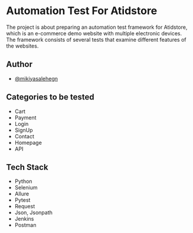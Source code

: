 
# Automation Test For Atidstore
The project is about preparing an automation test framework for Atidstore, which is an e-commerce demo website with multiple electronic devices. The framework consists of several tests that examine different features of the websites. 



## Author

- [@mikiyasalehegn](https://www.github.com/mikiyasalehegn)


## Categories to be tested

- Cart
- Payment
- Login 
- SignUp
- Contact
- Homepage
- API


## Tech Stack

- Python
- Selenium 
- Allure 
- Pytest
- Request
- Json, Jsonpath
- Jenkins
- Postman



